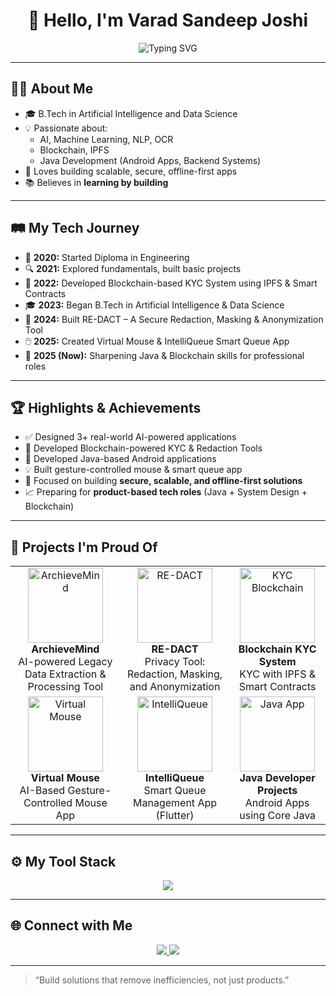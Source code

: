 
<h1 align="center">👋 Hello, I'm Varad Sandeep Joshi</h1>

<p align="center">
  <img src="https://readme-typing-svg.demolab.com?font=Fira+Code&size=22&pause=1000&center=true&vCenter=true&width=700&lines=AI+%7C+ML+%7C+NLP+%7C+Blockchain+Developer;Building+Real-World+AI+and+Security+Solutions;Java+Developer+%7C+Tech+Enthusiast;Always+Learning+%7C+Always+Creating" alt="Typing SVG" />
</p>

---

## 👨‍💻 About Me

- 🎓 B.Tech in Artificial Intelligence and Data Science  
- 💡 Passionate about:  
  - AI, Machine Learning, NLP, OCR  
  - Blockchain, IPFS  
  - Java Development (Android Apps, Backend Systems)  
- 🧠 Loves building scalable, secure, offline-first apps  
- 📚 Believes in **learning by building**

---

## 🛤️ My Tech Journey

- 📌 **2020:** Started Diploma in Engineering  
- 🔍 **2021:** Explored fundamentals, built basic projects  
- 🔐 **2022:** Developed Blockchain-based KYC System using IPFS & Smart Contracts  
- 🎓 **2023:** Began B.Tech in Artificial Intelligence & Data Science  
- 🧱 **2024:** Built RE-DACT – A Secure Redaction, Masking & Anonymization Tool  
- 🖱️ **2025:** Created Virtual Mouse & IntelliQueue Smart Queue App  
- 🎯 **2025 (Now):** Sharpening Java & Blockchain skills for professional roles

---

## 🏆 Highlights & Achievements

- ✅ Designed 3+ real-world AI-powered applications  
- 🔐 Developed Blockchain-powered KYC & Redaction Tools  
- 📱 Developed Java-based Android applications  
- 💡 Built gesture-controlled mouse & smart queue app  
- 🔄 Focused on building **secure, scalable, and offline-first solutions**  
- 📈 Preparing for **product-based tech roles** (Java + System Design + Blockchain)

---

## 🚀 Projects I'm Proud Of

<table>
<tr>
<td align="center">
  <img src="https://img.icons8.com/color/100/folder-invoices.png" width="120" alt="ArchieveMind" />
  <br><b>ArchieveMind</b><br>
  AI-powered Legacy Data Extraction & Processing Tool
</td>
<td align="center">
  <img src="https://img.icons8.com/color/100/privacy-policy.png" width="120" alt="RE-DACT" />
  <br><b>RE-DACT</b><br>
  Privacy Tool: Redaction, Masking, and Anonymization
</td>
<td align="center">
  <img src="https://img.icons8.com/color/100/blockchain-new-logo.png" width="120" alt="KYC Blockchain" />
  <br><b>Blockchain KYC System</b><br>
  KYC with IPFS & Smart Contracts
</td>
</tr>
<tr>
<td align="center">
  <img src="https://img.icons8.com/clouds/100/hand-cursor.png" width="120" alt="Virtual Mouse" />
  <br><b>Virtual Mouse</b><br>
  AI-Based Gesture-Controlled Mouse App
</td>
<td align="center">
  <img src="https://img.icons8.com/color/100/timeline-week.png" width="120" alt="IntelliQueue" />
  <br><b>IntelliQueue</b><br>
  Smart Queue Management App (Flutter)
</td>
<td align="center">
  <img src="https://img.icons8.com/color/100/android-os.png" width="120" alt="Java App" />
  <br><b>Java Developer Projects</b><br>
  Android Apps using Core Java
</td>
</tr>
</table>

---

## ⚙️ My Tool Stack

<p align="center">
  <img src="https://skillicons.dev/icons?i=python,java,flutter,fastapi,mysql,solidity,mongodb,postgresql,tauri,php,html,css,javascript,git" />
</p>

---

## 🌐 Connect with Me

<p align="center">
  <a href="https://www.linkedin.com/in/varad-s-joshi/" target="_blank">
    <img src="https://img.shields.io/badge/-LinkedIn-blue?style=for-the-badge&logo=linkedin" />
  </a>
  <a href="mailto:varadjoshi2506@gmail.com">
    <img src="https://img.shields.io/badge/-Email-red?style=for-the-badge&logo=gmail&logoColor=white" />
  </a>
  <!-- Optional -->
  <!-- <a href="https://your-portfolio.com">
    <img src="https://img.shields.io/badge/-Portfolio-24292e?style=for-the-badge&logo=github" />
  </a> -->
</p>

[//]: # (<p align="center">)

[//]: # (  <img src="https://komarev.com/ghpvc/?username=varad-joshi&label=Profile%20Views&color=blue&style=flat" alt="Profile Views"/>)

[//]: # (</p>)

---

> “Build solutions that remove inefficiencies, not just products.”

